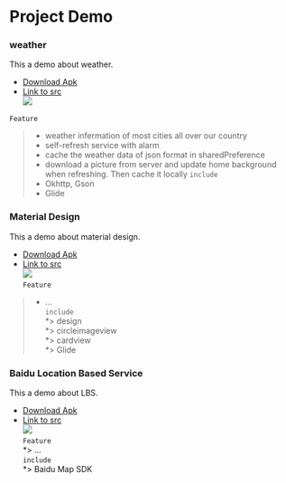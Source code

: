 # Project Demo<br>
### weather<br>
This a demo about weather.<br>
* [Download Apk]()<br>
* [Link to src]()<br>
![](https://github.com/cc-shifo/demo/raw/master/wheather/weather.gif)<br>

`Feature`<br>
>* weather infermation of most cities all over our country
>* self-refresh service with alarm
>* cache the weather data of json format in sharedPreference
>* download a picture from server and update home background when refreshing. Then cache it locally
`include`<br>
>* Okhttp, Gson
>* Glide

### Material Design<br>
This a demo about material design.<br>
* [Download Apk]()<br>
* [Link to src]()<br>
![](https://github.com/cc-shifo/demo/raw/master/material/material.gif)<br>
`Feature`<br>
>* ...<br>
`include`<br>
*> design<br>
*> circleimageview<br>
*> cardview<br>
*> Glide<br>

### Baidu Location Based Service<br>
This a demo about LBS.<br>
* [Download Apk]()<br>
* [Link to src]()<br>
![](https://github.com/cc-shifo/demo/raw/master/map/baidu-LBS.gif)<br>
`Feature`<br>
*> ...<br>
`include`<br>
*> Baidu Map SDK

